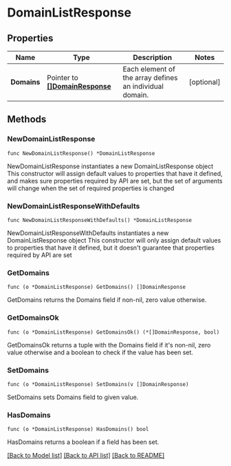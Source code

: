 # DomainListResponse

## Properties

Name | Type | Description | Notes
------------ | ------------- | ------------- | -------------
**Domains** | Pointer to [**[]DomainResponse**](DomainResponse.md) | Each element of the array defines an individual domain. | [optional] 

## Methods

### NewDomainListResponse

`func NewDomainListResponse() *DomainListResponse`

NewDomainListResponse instantiates a new DomainListResponse object
This constructor will assign default values to properties that have it defined,
and makes sure properties required by API are set, but the set of arguments
will change when the set of required properties is changed

### NewDomainListResponseWithDefaults

`func NewDomainListResponseWithDefaults() *DomainListResponse`

NewDomainListResponseWithDefaults instantiates a new DomainListResponse object
This constructor will only assign default values to properties that have it defined,
but it doesn't guarantee that properties required by API are set

### GetDomains

`func (o *DomainListResponse) GetDomains() []DomainResponse`

GetDomains returns the Domains field if non-nil, zero value otherwise.

### GetDomainsOk

`func (o *DomainListResponse) GetDomainsOk() (*[]DomainResponse, bool)`

GetDomainsOk returns a tuple with the Domains field if it's non-nil, zero value otherwise
and a boolean to check if the value has been set.

### SetDomains

`func (o *DomainListResponse) SetDomains(v []DomainResponse)`

SetDomains sets Domains field to given value.

### HasDomains

`func (o *DomainListResponse) HasDomains() bool`

HasDomains returns a boolean if a field has been set.


[[Back to Model list]](../README.md#documentation-for-models) [[Back to API list]](../README.md#documentation-for-api-endpoints) [[Back to README]](../README.md)


